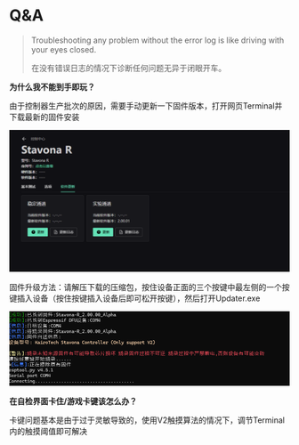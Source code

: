 # Q&A
> Troubleshooting any problem without the error log is like driving with your eyes closed.
> 
> 在没有错误日志的情况下诊断任何问题无异于闭眼开车。

**为什么我不能到手即玩？**

由于控制器生产批次的原因，需要手动更新一下固件版本，打开网页Terminal并下载最新的固件安装

![固件下载](download.png)

固件升级方法：请解压下载的压缩包，按住设备正面的三个按键中最左侧的一个按键插入设备（按住按键插入设备后即可松开按键），然后打开Updater.exe

![固件刷写](flash.png)

**在自检界面卡住/游戏卡键该怎么办？**

卡键问题基本是由于过于灵敏导致的，使用V2触摸算法的情况下，调节Terminal内的触摸阈值即可解决